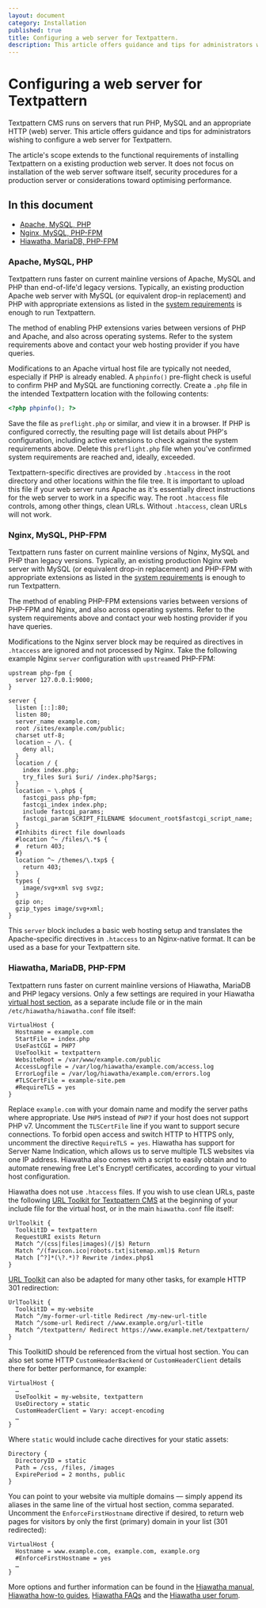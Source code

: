 ```yaml
---
layout: document
category: Installation
published: true
title: Configuring a web server for Textpattern.
description: This article offers guidance and tips for administrators wishing to install Textpattern to various web server platforms.
---
```


# Configuring a web server for Textpattern

Textpattern CMS runs on servers that run PHP, MySQL and an appropriate HTTP (web) server. This article offers guidance and tips for administrators wishing to configure a web server for Textpattern.

The article's scope extends to the functional requirements of installing Textpattern on a existing production web server. It does not focus on installation of the web server software itself, security procedures for a production server or considerations toward optimising performance.

## In this document

* [Apache, MySQL, PHP](#apache-mysql-php)
* [Nginx, MySQL, PHP-FPM](#nginx-mysql-php-fpm)
* [Hiawatha, MariaDB, PHP-FPM](#hiawatha-mariadb-php-fpm)

### Apache, MySQL, PHP

Textpattern runs faster on current mainline versions of Apache, MySQL and PHP than end-of-life'd legacy versions. Typically, an existing production Apache web server with MySQL (or equivalent drop-in replacement) and PHP with appropriate extensions as listed in the [system requirements](https://textpattern.com/about/119/system-requirements) is enough to run Textpattern.

The method of enabling PHP extensions varies between versions of PHP and Apache, and also across operating systems. Refer to the system requirements above and contact your web hosting provider if you have queries.

Modifications to an Apache virtual host file are typically not needed, especially if PHP is already enabled. A `phpinfo()` pre-flight check is useful to confirm PHP and MySQL are functioning correctly. Create a `.php` file in the intended Textpattern location with the following contents:

~~~ php
<?php phpinfo(); ?>
~~~

Save the file as `preflight.php` or similar, and view it in a browser. If PHP is configured correctly, the resulting page will list details about PHP's configuration, including active extensions to check against the system requirements above. Delete this `preflight.php` file when you've confirmed system requirements are reached and, ideally, exceeded.

Textpattern-specific directives are provided by `.htaccess` in the root directory and other locations within the file tree. It is important to upload this file if your web server runs Apache as it's essentially direct instructions for the web server to work in a specific way. The root `.htaccess` file controls, among other things, clean URLs. Without `.htaccess`, clean URLs will not work.

### Nginx, MySQL, PHP-FPM

Textpattern runs faster on current mainline versions of Nginx, MySQL and PHP than legacy versions. Typically, an existing production Nginx web server with MySQL (or equivalent drop-in replacement) and PHP-FPM with appropriate extensions as listed in the [system requirements](https://textpattern.com/about/119/system-requirements) is enough to run Textpattern.

The method of enabling PHP-FPM extensions varies between versions of PHP-FPM and Nginx, and also across operating systems. Refer to the system requirements above and contact your web hosting provider if you have queries.

Modifications to the Nginx server block may be required as directives in `.htaccess` are ignored and not processed by Nginx. Take the following example Nginx `server` configuration with `upstream`ed PHP-FPM:

~~~ nginx
upstream php-fpm {
  server 127.0.0.1:9000;
}

server {
  listen [::]:80;
  listen 80;
  server_name example.com;
  root /sites/example.com/public;
  charset utf-8;
  location ~ /\. {
    deny all;
  }
  location / {
    index index.php;
    try_files $uri $uri/ /index.php?$args;
  }
  location ~ \.php$ {
    fastcgi_pass php-fpm;
    fastcgi_index index.php;
    include fastcgi_params;
    fastcgi_param SCRIPT_FILENAME $document_root$fastcgi_script_name;
  }
  #Inhibits direct file downloads
  #location ^~ /files/\.*$ {
  #  return 403;
  #}
  location ^~ /themes/\.txp$ {
    return 403;
  }
  types {
    image/svg+xml svg svgz;
  }
  gzip on;
  gzip_types image/svg+xml;
}
~~~

This `server` block includes a basic web hosting setup and translates the Apache-specific directives in `.htaccess` to an Nginx-native format. It can be used as a base for your Textpattern site.

### Hiawatha, MariaDB, PHP-FPM

Textpattern runs faster on current mainline versions of Hiawatha, MariaDB and PHP legacy versions. Only a few settings are required in your Hiawatha [virtual host section](https://www.hiawatha-webserver.org/howto/websites), as a separate include file or in the main `/etc/hiawatha/hiawatha.conf` file itself:

~~~ nginx
VirtualHost {
  Hostname = example.com
  StartFile = index.php
  UseFastCGI = PHP7
  UseToolkit = textpattern
  WebsiteRoot = /var/www/example.com/public
  AccessLogfile = /var/log/hiawatha/example.com/access.log
  ErrorLogfile = /var/log/hiawatha/example.com/errors.log
  #TLSCertFile = example-site.pem
  #RequireTLS = yes
}
~~~

Replace `example.com` with your domain name and modify the server paths where appropriate. Use `PHP5` instead of `PHP7` if your host does not support PHP v7. Uncomment the `TLSCertFile` line if you want to support secure connections. To forbid open access and switch HTTP to HTTPS only, uncomment the directive `RequireTLS = yes`. Hiawatha has support for Server Name Indication, which allows us to serve multiple TLS websites via one IP address. Hiawatha also comes with a script to easily obtain and to automate renewing free Let's Encrypt! certificates, according to your virtual host configuration.

Hiawatha does not use `.htaccess` files. If you wish to use clean URLs, paste the following [URL Toolkit for Textpattern CMS](https://www.hiawatha-webserver.org/howto/url_rewrite_rules) at the beginning of your include file for the virtual host, or in the main `hiawatha.conf` file itself:

~~~ nginx
UrlToolkit {
  ToolkitID = textpattern
  RequestURI exists Return
  Match ^/(css|files|images)(/|$) Return
  Match ^/(favicon.ico|robots.txt|sitemap.xml)$ Return
  Match [^?]*(\?.*)? Rewrite /index.php$1
}
~~~

[URL Toolkit](https://www.hiawatha-webserver.org/howto/url_toolkit) can also be adapted for many other tasks, for example HTTP 301 redirection:

~~~ nginx
UrlToolkit {
  ToolkitID = my-website
  Match ^/my-former-url-title Redirect /my-new-url-title
  Match ^/some-url Redirect //www.example.org/url-title
  Match ^/textpattern/ Redirect https://www.example.net/textpattern/
}
~~~

This ToolkitID should be referenced from the virtual host section. You can also set some HTTP `CustomHeaderBackend` or `CustomHeaderClient` details there for better performance, for example:

~~~ nginx
VirtualHost {
  …
  UseToolkit = my-website, textpattern
  UseDirectory = static
  CustomHeaderClient = Vary: accept-encoding
  …
}
~~~

Where `static` would include cache directives for your static assets:

~~~ nginx
Directory {
  DirectoryID = static
  Path = /css, /files, /images
  ExpirePeriod = 2 months, public
}
~~~

You can point to your website via multiple domains — simply append its aliases in the same line of the virtual host section, comma separated. Uncomment the `EnforceFirstHostname` directive if desired, to return web pages for visitors by only the first (primary) domain in your list (301 redirected):

~~~ nginx
VirtualHost {
  Hostname = www.example.com, example.com, example.org
  #EnforceFirstHostname = yes
  …
}
~~~

More options and further information can be found in the [Hiawatha manual](https://www.hiawatha-webserver.org/manpages/hiawatha), [Hiawatha how-to guides](https://www.hiawatha-webserver.org/howto), [Hiawatha FAQs](https://www.hiawatha-webserver.org/faq) and the [Hiawatha user forum](https://www.hiawatha-webserver.org/forum).
